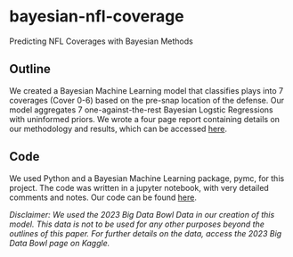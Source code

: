 # bayesian-nfl-coverage
Predicting NFL Coverages with Bayesian Methods

## Outline
We created a Bayesian Machine Learning model that classifies plays into 7 coverages (Cover 0-6) based on the pre-snap location of the defense. Our model aggregates 7 one-against-the-rest Bayesian Logstic Regressions with uninformed priors. We wrote a four page report containing details on our methodology and results, which can be accessed [here](Bayes_Project.ipynb).

## Code
We used Python and a Bayesian Machine Learning package, pymc, for this project. The code was written in a jupyter notebook, with very detailed comments and notes. Our code can be found [here](BayesFinalReport.pdf). 


*Disclaimer: We used the 2023 Big Data Bowl Data in our creation of this model. This data is not to be used for any other purposes beyond the outlines of this paper. For further details on the data, access the 2023 Big Data Bowl page on Kaggle.*

